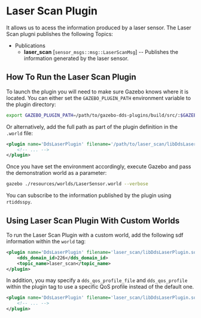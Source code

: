 # Laser Scan Plugin

It allows us to acess the information produced by a laser sensor. The Laser
Scan plugni publishes the following Topics:

* Publications
  * **laser_scan** [`sensor_msgs::msg::LaserScanMsg`] -- Publishes the
    information generated by the laser sensor.

## How To Run the Laser Scan Plugin

To launch the plugin you will need to make sure Gazebo knows where it is
located. You can either set the `GAZEBO_PLUGIN_PATH` environment variable to
the plugin directory:

```bash
export GAZEBO_PLUGIN_PATH=/path/to/gazebo-dds-plugins/build/src/:$GAZEBO_PLUGIN_PATH
```

Or alternatively, add the full path as part of the plugin definition in the
`.world` file:

```xml
<plugin name='DdsLaserPlugin' filename='/path/to/laser_scan/libDdsLaserPlugin.so'>
    <!-- ... -->
</plugin>
```

Once you have set the environment accordingly, execute Gazebo and pass the
demonstration world as a parameter:

```bash
gazebo ./resources/worlds/LaserSensor.world --verbose
```

You can subscribe to the information published by the plugin using `rtiddsspy`.

## Using Laser Scan Plugin With Custom Worlds

To run the Laser Scan Plugin with a custom world, add the following sdf
information within the `world` tag:

```xml
<plugin name='DdsLaserPlugin' filename='laser_scan/libDdsLaserPlugin.so'>
    <dds_domain_id>226</dds_domain_id>
    <topic_name>laser_scan</topic_name>
</plugin>
```

In addition, you may specify a `dds_qos_profile_file` and `dds_qos_profile`
within the plugin tag to use a specific QoS profile instead of the default one.

```xml
<plugin name='DdsLaserPlugin' filename='laser_scan/libDdsLaserPlugin.so'>
    <!-- ... -->
</plugin>
```
